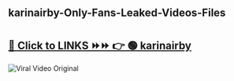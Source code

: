 
 ## karinairby-Only-Fans-Leaked-Videos-Files

# <h2><a href="https://mediaupload.pro?karinairby">🔗 Click to LINKS ⏩⏩ 👉 🟢 karinairby </a></h2>

<a href="https://mediaupload.pro?karinairby" rel="nofollow" data-target="animated-image.originalLink"><img src="https://i.ibb.co.com/xMMVF88/686577567.gif" alt="Viral Video Original" style="max-width: 100%; display: inline-block;" data-target="animated-image.originalImage"></a>